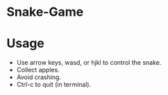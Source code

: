 # Snake-Game

# Usage

- Use arrow keys, wasd, or hjkl to control the snake.
- Collect apples.
- Avoid crashing.
- Ctrl-c to quit (in terminal).
